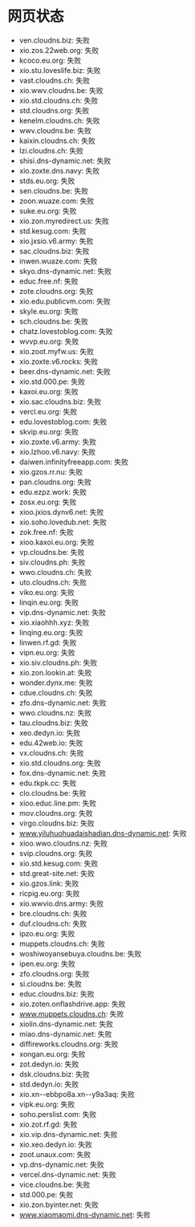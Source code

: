 # 网页状态
- ven.cloudns.biz: 失败
- xio.zos.22web.org: 失败
- kcoco.eu.org: 失败
- xio.stu.loveslife.biz: 失败
- vast.cloudns.ch: 失败
- xio.wwv.cloudns.be: 失败
- xio.std.cloudns.ch: 失败
- std.cloudns.org: 失败
- kenelm.cloudns.ch: 失败
- wwv.cloudns.be: 失败
- kaixin.cloudns.ch: 失败
- lzi.cloudns.ch: 失败
- shisi.dns-dynamic.net: 失败
- xio.zoxte.dns.navy: 失败
- stds.eu.org: 失败
- sen.cloudns.be: 失败
- zoon.wuaze.com: 失败
- suke.eu.org: 失败
- xio.zon.myredirect.us: 失败
- std.kesug.com: 失败
- xio.jxsio.v6.army: 失败
- sac.cloudns.biz: 失败
- inwen.wuaze.com: 失败
- skyo.dns-dynamic.net: 失败
- educ.free.nf: 失败
- zote.cloudns.org: 失败
- xio.edu.publicvm.com: 失败
- skyle.eu.org: 失败
- sch.cloudns.be: 失败
- chatz.lovestoblog.com: 失败
- wvvp.eu.org: 失败
- xio.zoot.myfw.us: 失败
- xio.zoxte.v6.rocks: 失败
- beer.dns-dynamic.net: 失败
- xio.std.000.pe: 失败
- kaxoi.eu.org: 失败
- xio.sac.cloudns.biz: 失败
- vercl.eu.org: 失败
- edu.lovestoblog.com: 失败
- skvip.eu.org: 失败
- xio.zoxte.v6.army: 失败
- xio.lzhoo.v6.navy: 失败
- daiwen.infinityfreeapp.com: 失败
- xio.gzos.rr.nu: 失败
- pan.cloudns.org: 失败
- edu.ezpz.work: 失败
- zosx.eu.org: 失败
- xioo.jxios.dynv6.net: 失败
- xio.soho.lovedub.net: 失败
- zok.free.nf: 失败
- xioo.kaxoi.eu.org: 失败
- vp.cloudns.be: 失败
- siv.cloudns.ph: 失败
- wwo.cloudns.ch: 失败
- uto.cloudns.ch: 失败
- viko.eu.org: 失败
- linqin.eu.org: 失败
- vip.dns-dynamic.net: 失败
- xio.xiaohhh.xyz: 失败
- linqing.eu.org: 失败
- linwen.rf.gd: 失败
- vipn.eu.org: 失败
- xio.siv.cloudns.ph: 失败
- xio.zon.lookin.at: 失败
- wonder.dynx.me: 失败
- cdue.cloudns.ch: 失败
- zfo.dns-dynamic.net: 失败
- wwo.cloudns.nz: 失败
- tau.cloudns.biz: 失败
- xeo.dedyn.io: 失败
- edu.42web.io: 失败
- vx.cloudns.ch: 失败
- xio.std.cloudns.org: 失败
- fox.dns-dynamic.net: 失败
- edu.tkpk.cc: 失败
- clo.cloudns.be: 失败
- xioo.educ.line.pm: 失败
- mov.cloudns.org: 失败
- virgo.cloudns.biz: 失败
- www.yiluhuohuadaishadian.dns-dynamic.net: 失败
- xioo.wwo.cloudns.nz: 失败
- svip.cloudns.org: 失败
- xio.std.kesug.com: 失败
- std.great-site.net: 失败
- xio.gzos.link: 失败
- ricpig.eu.org: 失败
- xio.wwvio.dns.army: 失败
- bre.cloudns.ch: 失败
- duf.cloudns.ch: 失败
- ipzo.eu.org: 失败
- muppets.cloudns.ch: 失败
- woshiwoyansebuya.cloudns.be: 失败
- ipen.eu.org: 失败
- zfo.cloudns.org: 失败
- si.cloudns.be: 失败
- educ.cloudns.biz: 失败
- xio.zoten.onflashdrive.app: 失败
- www.muppets.cloudns.ch: 失败
- xiolin.dns-dynamic.net: 失败
- miao.dns-dynamic.net: 失败
- diffireworks.cloudns.org: 失败
- xongan.eu.org: 失败
- zot.dedyn.io: 失败
- dsk.cloudns.biz: 失败
- std.dedyn.io: 失败
- xio.xn--ebbpo8a.xn--y9a3aq: 失败
- vipk.eu.org: 失败
- soho.perslist.com: 失败
- xio.zot.rf.gd: 失败
- xio.vip.dns-dynamic.net: 失败
- xio.xeo.dedyn.io: 失败
- zoot.unaux.com: 失败
- vp.dns-dynamic.net: 失败
- vercel.dns-dynamic.net: 失败
- vice.cloudns.be: 失败
- std.000.pe: 失败
- xio.zon.byinter.net: 失败
- www.xiaomaomi.dns-dynamic.net: 失败
